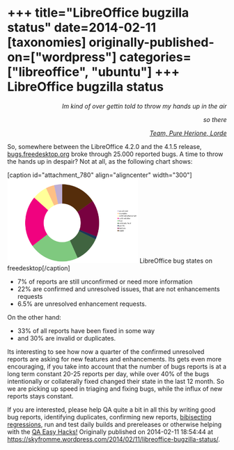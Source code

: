 +++
title="LibreOffice bugzilla status"
date=2014-02-11
[taxonomies]
originally-published-on=["wordpress"]
categories=["libreoffice", "ubuntu"]
+++
LibreOffice bugzilla status
===========================

<p style="text-align:right;"><em>Im kind of over gettin told to throw my hands up in the air</em></p>
<p style="text-align:right;"><em> so there</em></p>
<p style="text-align:right;"><a href="https://www.youtube.com/watch?v=YtdK_Y5iZnU"><em>Team, Pure Herione, Lorde</em></a></p>
<p style="text-align:left;">So, somewhere between the LibreOffice 4.2.0 and the 4.1.5 release, <a href="https://bugs.freedesktop.org/">bugs.freedesktop.org</a> broke through 25.000 reported bugs. A time to throw the hands up in despair? Not at all, as the following chart shows:</p>


[caption id="attachment_780" align="aligncenter" width="300"]<a href="/static/img/wp/2014/02/fdobugstate.png"><img class="size-medium wp-image-780" alt="LibreOffice bug states on freedesktop" src="/static/img/wp/2014/02/fdobugstate.png?w=300" width="300" height="194" /></a> LibreOffice bug states on freedesktop[/caption]
<ul>
	<li>7% of reports are still unconfirmed or need more information</li>
	<li>22% are confirmed and unresolved issues, that are not enhancements requests</li>
	<li>6.5% are unresolved enhancement requests.</li>
</ul>
On the other hand:
<ul>
	<li>33% of all reports have been fixed in some way</li>
	<li>and 30% are invalid or duplicates.</li>
</ul>
Its interesting to see how now a quarter of the confirmed unresolved reports are asking for new features and enhancements. Its gets even more encouraging, if you take into account that the number of bugs reports is at a long term constant 20-25 reports per day, while over 40% of the bugs intentionally or collaterally fixed changed their state in the last 12 month. So we are picking up speed in triaging and fixing bugs, while the influx of new reports stays constant.

If you are interested, please help QA quite a bit in all this by writing good bug reports, identifying duplicates, confirming new reports, <a href="https://wiki.documentfoundation.org/Bibisect">bibisecting regressions</a>, run and test daily builds and prereleases or otherwise helping with the <a href="https://wiki.documentfoundation.org/QA/Easy_Hacks">QA Easy Hacks!</a>
Originally published on 2014-02-11 18:54:44 at https://skyfromme.wordpress.com/2014/02/11/libreoffice-bugzilla-status/.

